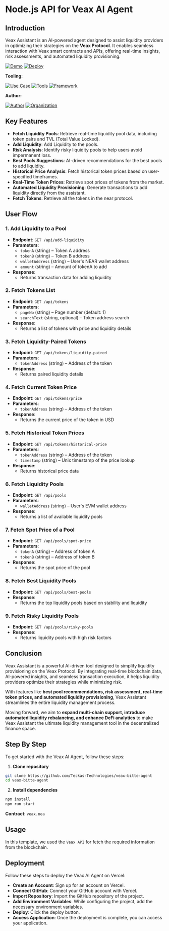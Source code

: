 # Node.js API for Veax AI Agent

## Introduction

Veax Assistant is an AI-powered agent designed to assist liquidity providers in optimizing their strategies on the **Veax Protocol**. It enables seamless interaction with Veax smart contracts and APIs, offering real-time insights, risk assessments, and automated liquidity provisioning.  

[![Demo](https://img.shields.io/badge/Demo-Visit%20Demo-brightgreen)](https://tinyurl.com/veax-assistant)
[![Deploy](https://img.shields.io/badge/Deploy-on%20Vercel-blue)](https://vercel.com/new/clone?repository-url=https://github.com/Teckas-Technologies/veax-bitte-agent)

**Tooling:**

[![Use Case](https://img.shields.io/badge/Use%20Case-Make%20Veax%20Operations%20Easier-orange)](#)
[![Tools](https://img.shields.io/badge/Tools-web3.js%2C%20big.js-blue)](#)
[![Framework](https://img.shields.io/badge/Framework-Node.js-blue)](#)

**Author:**

[![Author](https://img.shields.io/badge/Follow-Teckas%20Technologies-blue?style=social&logo=linkedin)](https://www.linkedin.com/company/teckas/) [![Organization](https://img.shields.io/badge/Teckas%20Technologies-blue)](https://teckastechnologies.com/)

## Key Features

- **Fetch Liquidity Pools**: Retrieve real-time liquidity pool data, including token pairs and TVL (Total Value Locked).  
- **Add Liquidity**: Add Liquidity to the pools.
- **Risk Analysis**: Identify risky liquidity pools to help users avoid impermanent loss.  
- **Best Pools Suggestions**: AI-driven recommendations for the best pools to add liquidity.  
- **Historical Price Analysis**: Fetch historical token prices based on user-specified timeframes.  
- **Real-Time Token Prices**: Retrieve spot prices of tokens from the market.  
- **Automated Liquidity Provisioning**: Generate transactions to add liquidity directly from the assistant.  
- **Fetch Tokens**: Retrieve all the tokens in the near protocol.

## User Flow

### 1. Add Liquidity to a Pool  
- **Endpoint**: `GET /api/add-liquidity`  
- **Parameters**:  
  - `tokenA` (string) – Token A address  
  - `tokenB` (string) – Token B address  
  - `walletAddress` (string) – User's NEAR wallet address  
  - `amount` (string) – Amount of tokenA to add  
- **Response**:  
  - Returns transaction data for adding liquidity  

### 2. Fetch Tokens List  
- **Endpoint**: `GET /api/tokens`  
- **Parameters**:  
  - `pageNo` (string) – Page number (default: 1)  
  - `searchText` (string, optional) – Token address search  
- **Response**:  
  - Returns a list of tokens with price and liquidity details  

### 3. Fetch Liquidity-Paired Tokens  
- **Endpoint**: `GET /api/tokens/liquidity-paired`  
- **Parameters**:  
  - `tokenAddress` (string) – Address of the token  
- **Response**:  
  - Returns paired liquidity details  

### 4. Fetch Current Token Price  
- **Endpoint**: `GET /api/tokens/price`  
- **Parameters**:  
  - `tokenAddress` (string) – Address of the token  
- **Response**:  
  - Returns the current price of the token in USD  

### 5. Fetch Historical Token Prices  
- **Endpoint**: `GET /api/tokens/historical-price`  
- **Parameters**:  
  - `tokenAddress` (string) – Address of the token  
  - `timestamp` (string) – Unix timestamp of the price lookup  
- **Response**:  
  - Returns historical price data  

### 6. Fetch Liquidity Pools  
- **Endpoint**: `GET /api/pools`  
- **Parameters**:  
  - `walletAddress` (string) – User's EVM wallet address  
- **Response**:  
  - Returns a list of available liquidity pools  

### 7. Fetch Spot Price of a Pool  
- **Endpoint**: `GET /api/pools/spot-price`  
- **Parameters**:  
  - `tokenA` (string) – Address of token A  
  - `tokenB` (string) – Address of token B  
- **Response**:  
  - Returns the spot price of the pool  

### 8. Fetch Best Liquidity Pools  
- **Endpoint**: `GET /api/pools/best-pools`  
- **Response**:  
  - Returns the top liquidity pools based on stability and liquidity  

### 9. Fetch Risky Liquidity Pools  
- **Endpoint**: `GET /api/pools/risky-pools`  
- **Response**:  
  - Returns liquidity pools with high risk factors


## Conclusion  

Veax Assistant is a powerful AI-driven tool designed to simplify liquidity provisioning on the Veax Protocol. By integrating real-time blockchain data, AI-powered insights, and seamless transaction execution, it helps liquidity providers optimize their strategies while minimizing risk.  

With features like **best pool recommendations, risk assessment, real-time token prices, and automated liquidity provisioning**, Veax Assistant streamlines the entire liquidity management process.  

Moving forward, we aim to **expand multi-chain support, introduce automated liquidity rebalancing, and enhance DeFi analytics** to make Veax Assistant the ultimate liquidity management tool in the decentralized finance space. 

## Step By Step

To get started with the Veax AI Agent, follow these steps:

1. **Clone repository**
```bash
git clone https://github.com/Teckas-Technologies/veax-bitte-agent
cd veax-bitte-agent
```
2. **Install dependencies**
```bash
npm install
npm run start
```

**Contract**: `veax.nea`  

## Usage

 In this template, we used the `Veax API` for fetch the required information from the blockchain.

## Deployment
Follow these steps to deploy the Veax AI Agent on Vercel:
- **Create an Account**: Sign up for an account on Vercel.
- **Connect GitHub**: Connect your GitHub account with Vercel.
- **Import Repository**: Import the GitHub repository of the project.
- **Add Environment Variables**: While configuring the project, add the necessary environment variables.
- **Deploy**: Click the deploy button.
- **Access Application**: Once the deployment is complete, you can access your application.

